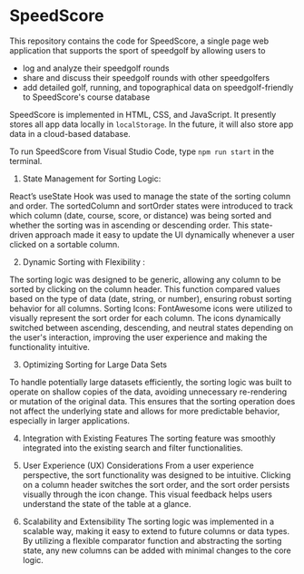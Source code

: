 # SpeedScore

This repository contains the code for SpeedScore, a single page web application that supports the sport of speedgolf by allowing users to

-   log and analyze their speedgolf rounds
-   share and discuss their speedgolf rounds with other speedgolfers
-   add detailed golf, running, and topographical data on speedgolf-friendly to SpeedScore's course database

SpeedScore is implemented in HTML, CSS, and JavaScript. It presently stores all app data locally in `localStorage`. In the future, it will also store app data in a cloud-based database.

To run SpeedScore from Visual Studio Code, type
`npm run start`
in the terminal.


1. State Management for Sorting Logic:
   
React’s useState Hook was used to manage the state of the sorting column and order. The sortedColumn and sortOrder states were introduced to track which column (date, course, score, or distance) was being sorted and whether the sorting was in ascending or descending order.
This state-driven approach made it easy to update the UI dynamically whenever a user clicked on a sortable column. 

2. Dynamic Sorting with Flexibility :
   
The sorting logic was designed to be generic, allowing any column to be sorted by clicking on the column header. This function compared values based on the type of data (date, string, or number), ensuring robust sorting behavior for all columns.
Sorting Icons: FontAwesome icons were utilized to visually represent the sort order for each column. The icons dynamically switched between ascending, descending, and neutral states depending on the user's interaction, improving the user experience and making the functionality intuitive.

3. Optimizing Sorting for Large Data Sets
   
To handle potentially large datasets efficiently, the sorting logic was built to operate on shallow copies of the data, avoiding unnecessary re-rendering or mutation of the original data. This ensures that the sorting operation does not affect the underlying state and allows for more predictable behavior, especially in larger applications.

4. Integration with Existing Features
The sorting feature was smoothly integrated into the existing search and filter functionalities.

5. User Experience (UX) Considerations
From a user experience perspective, the sort functionality was designed to be intuitive. Clicking on a column header switches the sort order, and the sort order persists visually through the icon change. This visual feedback helps users understand the state of the table at a glance.

6. Scalability and Extensibility
The sorting logic was implemented in a scalable way, making it easy to extend to future columns or data types. By utilizing a flexible comparator function and abstracting the sorting state, any new columns can be added with minimal changes to the core logic.

